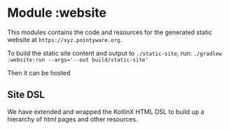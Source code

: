 # Module :website
This modules contains the code and resources for the generated static website at `https://xyz.pointyware.org`.

To build the static site content and output to `./static-site`, run:
`./gradlew :website:run --args='--out build/static-site'`

Then it can be hosted 

## Site DSL
We have extended and wrapped the KotlinX HTML DSL to build up a hierarchy of html pages and other
resources.
